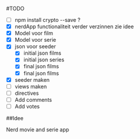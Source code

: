 #TODO

- [ ] npm install crypto --save   ?
- [X] nerdApp functionaliteit verder verzinnen zie idee
- [X] Model voor film
- [X] Model voor serie
- [X] json voor seeder
    - [X] initial json films
    - [X] initial json series 
    - [X] final json films
    - [X] final json films
- [X] seeder maken
- [ ] views maken
- [ ] directives
- [ ] Add comments
- [ ] Add votes

##Idee

Nerd movie and serie app